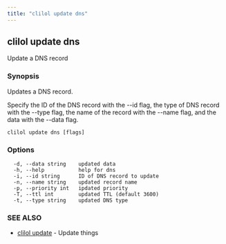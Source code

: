 ```yaml
---
title: "clilol update dns"
---
```

## clilol update dns

Update a DNS record

### Synopsis

Updates a DNS record.

Specify the ID of the DNS record with the --id flag,
the type of DNS record with the --type flag,
the name of the record with the --name flag,
and the data with the --data flag.

```
clilol update dns [flags]
```

### Options

```
  -d, --data string    updated data
  -h, --help           help for dns
  -i, --id string      ID of DNS record to update
  -n, --name string    updated record name
  -p, --priority int   ipdated priority
  -T, --ttl int        updated TTL (default 3600)
  -t, --type string    updated DNS type
```

### SEE ALSO

* [clilol update](clilol_update.md)	 - Update things

